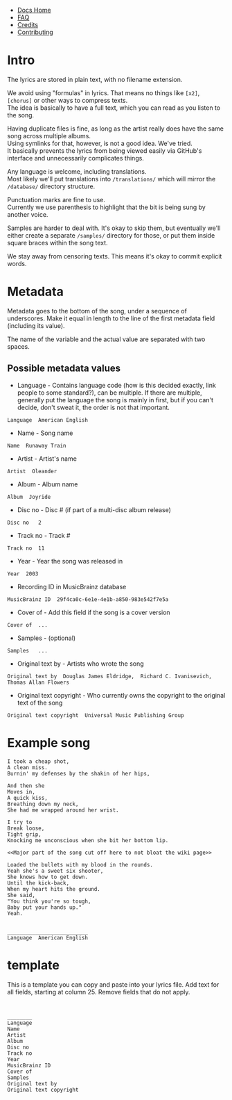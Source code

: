 * [Docs Home](https://github.com/Lyrics/lyrics/tree/master/docs/README.md)
* [FAQ](https://github.com/Lyrics/lyrics/tree/master/docs/FAQ.md)
* [Credits](https://github.com/Lyrics/lyrics/tree/master/docs/Credits.md)
* [Contributing](https://github.com/Lyrics/lyrics/tree/master/docs/Contributing.md)

# Intro
The lyrics are stored in plain text, with no filename extension.

We avoid using "formulas" in lyrics.
That means no things like `[x2]`, `[chorus]` or other ways to compress texts.\
The idea is basically to have a full text, which you can read as you listen to the song.

Having duplicate files is fine, as long as the artist really does have the same song across multiple albums.\
Using symlinks for that, however, is not a good idea. We've tried.\
It basically prevents the lyrics from being viewed easily via GitHub's interface and unnecessarily complicates things.

Any language is welcome, including translations.\
Most likely we'll put translations into `/translations/` which will mirror the `/database/` directory structure.

Punctuation marks are fine to use.\
Currently we use parenthesis to highlight that the bit is being sung by another voice.

Samples are harder to deal with. It's okay to skip them, but eventually we'll either create a separate `/samples/` directory for those, or put them inside square braces within the song text.

We stay away from censoring texts. This means it's okay to commit explicit words.

# Metadata
Metadata goes to the bottom of the song, under a sequence of underscores. Make it equal in length to the
line of the first metadata field (including its value).

The name of the variable and the actual value are separated with two spaces.

## Possible metadata values

  * Language - Contains language code (how is this decided exactly, link people to some standard?), can be multiple. If there are multiple, generally put the language the song is mainly in first, but if you can't decide, don't sweat it, the order is not that important.
```
Language  American English
```

  * Name - Song name
```
Name  Runaway Train
```

  * Artist - Artist's name
```
Artist  Oleander
```

  * Album - Album name
```
Album  Joyride
```

  * Disc no - Disc # (if part of a multi-disc album release)
```
Disc no   2
```

  * Track no - Track #
```
Track no  11
```

  * Year - Year the song was released in
```
Year  2003
```

  * Recording ID in MusicBrainz database
```
MusicBrainz ID  29f4ca0c-6e1e-4e1b-a850-983e542f7e5a
```

  * Cover of - Add this field if the song is a cover version
```
Cover of  ...
```

  * Samples - (optional)
```
Samples   ...
```

  * Original text by - Artists who wrote the song
```
Original text by  Douglas James Eldridge,  Richard C. Ivanisevich,  Thomas Allan Flowers
```

  * Original text copyright - Who currently owns the copyright to the original text of the song
```
Original text copyright  Universal Music Publishing Group
```

# Example song
```
I took a cheap shot,
A clean miss.
Burnin' my defenses by the shakin of her hips,

And then she
Moves in,
A quick kiss,
Breathing down my neck,
She had me wrapped around her wrist.

I try to
Break loose,
Tight grip,
Knocking me unconscious when she bit her bottom lip.

<<Major part of the song cut off here to not bloat the wiki page>>

Loaded the bullets with my blood in the rounds.
Yeah she's a sweet six shooter,
She knows how to get down.
Until the kick-back,
When my heart hits the ground.
She said,
"You think you're so tough,
Baby put your hands up."
Yeah.


__________________________
Language  American English
```

# template

This is a template you can copy and paste into your lyrics file. Add
text for all fields, starting at column 25. Remove fields that do not apply.

```


________
Language
Name
Artist
Album
Disc no
Track no
Year
MusicBrainz ID
Cover of
Samples
Original text by
Original text copyright
```

